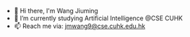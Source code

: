 - 👋 Hi there, I'm Wang Jiuming
- 🌱 I’m currently studying Artificial Intelligence @CSE CUHK
- 📫 Reach me via: jmwang9@cse.cuhk.edu.hk

<!--
**WangJiuming/WangJiuming** is a ✨ _special_ ✨ repository because its `README.md` (this file) appears on your GitHub profile.
Here are some ideas to get you started:
-->
<!--
- 🔭 I’m currently working on AI + healthcare
- 👯 I’m looking to collaborate on ...
- 🤔 I’m looking for help with ...
- 💬 Ask me about ...
- 😄 Pronouns: ...
- ⚡ Fun fact: ...
-->

